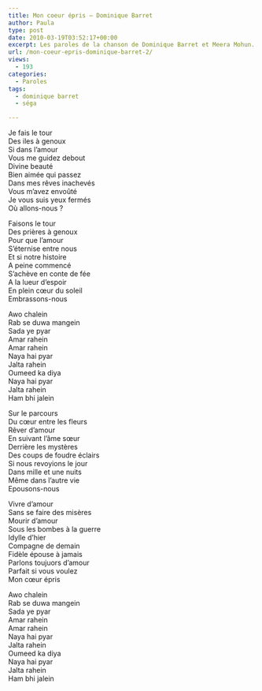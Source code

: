 ```yaml
---
title: Mon coeur épris – Dominique Barret
author: Paula
type: post
date: 2010-03-19T03:52:17+00:00
excerpt: Les paroles de la chanson de Dominique Barret et Meera Mohun. "Divine beauté, bien aimée qui passée..."
url: /mon-coeur-epris-dominique-barret-2/
views:
  - 193
categories:
  - Paroles
tags:
  - dominique barret
  - séga

---
```

<div class="center">
  Je fais le tour<br /> Des iles à genoux<br /> Si dans l’amour<br /> Vous me guidez debout<br /> Divine beauté<br /> Bien aimée qui passez<br /> Dans mes rêves inachevés<br /> Vous m’avez envoûté<br /> Je vous suis yeux fermés<br /> Où allons-nous ?</p> 
  
  <p>
    Faisons le tour<br /> Des prières à genoux<br /> Pour que l’amour<br /> S’éternise entre nous<br /> Et si notre histoire<br /> A peine commencé<br /> S’achève en conte de fée<br /> A la lueur d’espoir<br /> En plein cœur du soleil<br /> Embrassons-nous
  </p>
  
  <p>
    Awo chalein<br /> Rab se duwa mangein<br /> Sada ye pyar<br /> Amar rahein<br /> Amar rahein<br /> Naya hai pyar<br /> Jalta rahein<br /> Oumeed ka diya<br /> Naya hai pyar<br /> Jalta rahein<br /> Ham bhi jalein
  </p>
  
  <p>
    Sur le parcours<br /> Du cœur entre les fleurs<br /> Rêver d’amour<br /> En suivant l’âme sœur<br /> Derrière les mystères<br /> Des coups de foudre éclairs<br /> Si nous revoyions le jour<br /> Dans mille et une nuits<br /> Même dans l’autre vie<br /> Epousons-nous
  </p>
  
  <p>
    Vivre d’amour<br /> Sans se faire des misères<br /> Mourir d’amour<br /> Sous les bombes à la guerre<br /> Idylle d’hier<br /> Compagne de demain<br /> Fidèle épouse à jamais<br /> Parlons toujuors d’amour<br /> Parfait si vous voulez<br /> Mon cœur épris
  </p>
  
  <p>
    Awo chalein<br /> Rab se duwa mangein<br /> Sada ye pyar<br /> Amar rahein<br /> Amar rahein<br /> Naya hai pyar<br /> Jalta rahein<br /> Oumeed ka diya<br /> Naya hai pyar<br /> Jalta rahein<br /> Ham bhi jalein
  </p>
</div>